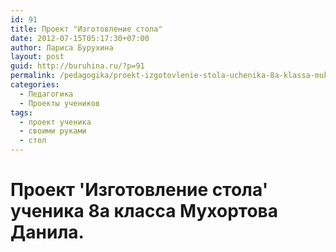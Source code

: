 ```yaml
---
id: 91
title: Проект "Изготовление стола"
date: 2012-07-15T05:17:30+07:00
author: Лариса Бурухина
layout: post
guid: http://buruhina.ru/?p=91
permalink: /pedagogika/proekt-izgotovlenie-stola-uchenika-8a-klassa-mukhortova-danila
categories:
  - Педагогика
  - Проекты учеников
tags:
  - проект ученика
  - своими руками
  - стол
---
```

# Проект 'Изготовление стола' ученика 8а класса Мухортова Данила.
